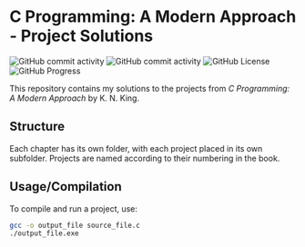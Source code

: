 # C Programming: A Modern Approach - Project Solutions
![GitHub commit activity](https://img.shields.io/github/commit-activity/t/AndrewPchajek/C-Programming-Solutions?style=for-the-badge&label=Total%20Commits) ![GitHub commit activity](https://img.shields.io/github/commit-activity/m/AndrewPchajek/C-Programming-Solutions?style=for-the-badge&label=Commits&color=yellow) ![GitHub License](https://img.shields.io/github/license/AndrewPchajek/C-Programming-Solutions?style=for-the-badge) ![GitHub Progress](https://img.shields.io/badge/Progress-5%2F27%20Chapters-orange?style=for-the-badge)

This repository contains my solutions to the projects from *C Programming: A Modern Approach* by K. N. King.
## Structure
Each chapter has its own folder, with each project placed in its own subfolder. Projects are named according to their numbering in the book.  
## Usage/Compilation
To compile and run a project, use:
```sh
gcc -o output_file source_file.c
./output_file.exe
```
